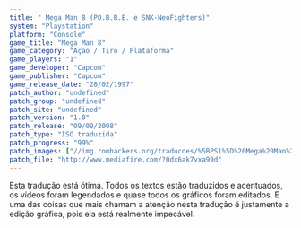 ```yaml
---
title: " Mega Man 8 (PO.B.R.E. e SNK-NeoFighters)"
system: "Playstation"
platform: "Console"
game_title: "Mega Man 8"
game_category: "Ação / Tiro / Plataforma"
game_players: "1"
game_developer: "Capcom"
game_publisher: "Capcom"
game_release_date: "28/02/1997"
patch_author: "undefined"
patch_group: "undefined"
patch_site: "undefined"
patch_version: "1.0"
patch_release: "09/09/2008"
patch_type: "ISO traduzida"
patch_progress: "99%"
patch_images: ["//img.romhackers.org/traducoes/%5BPS1%5D%20Mega%20Man%208%20-%20POBRE%20e%20SNK-NeoFighters%20-%201.gif","//img.romhackers.org/traducoes/%5BPS1%5D%20Mega%20Man%208%20-%20POBRE%20e%20SNK-NeoFighters%20-%202.gif","//img.romhackers.org/traducoes/%5BPS1%5D%20Mega%20Man%208%20-%20POBRE%20e%20SNK-NeoFighters%20-%203.gif"]
patch_file: "http://www.mediafire.com/?0dx6ak7vxa99d"
---
```

Esta tradução está ótima. Todos os textos estão traduzidos e acentuados, os vídeos foram legendados e quase todos os gráficos foram editados. E uma das coisas que mais chamam a atenção nesta tradução é justamente a edição gráfica, pois ela está realmente impecável.
